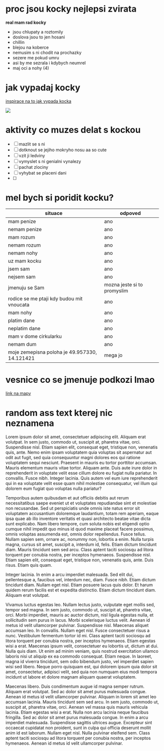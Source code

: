 # proc jsou kocky nejlepsi zvirata
**real mam rad kocky**

- jsou chlupaty a roztomily
- doslova jsou to jen hosani
- chillin
- blejou na koberce
- nemusim s ni chodit na prochazky
- sezere me pokud umru
- asi by me sezrala i kdybych neumrel
- maj oci a nohy (4)

# jak vypadaj kocky

[inspirace na to jak vypada kocka](https://stock.adobe.com/cz/search?k=cat)

![](https://i.pinimg.com/736x/bd/d4/bf/bdd4bf8f53cefcb358a97e69b7c0db50.jpg)

# aktivity co muzes delat s kockou

- [ ] mazlit se s ni
- [ ] dotknout se jejiho mokryho nosu aa so cute
- [ ] vzit ji ledviny
- [ ] vymyslet s ni genialni vynalezy
- [ ] pachat zlociny
- [ ] vyhybat se placeni dani
- [ ] 

# mel bych si poridit kocku?

| situace | odpoved |
| ----------- | ----------- |
| mam penize | ano |
| nemam penize | ano |
| mam rozum | ano |
| nemam rozum | ano |
| nemam nohy | ano |
| uz mam kocku | ano |
| jsem sam | ano |
| nejsem sam | ano |
| jmenuju se Sam | mozna jeste si to promyslim |
| rodice se me ptaji kdy budou mit vnoucata | ano |
| mam nohy | ano |
| platim dane | ano |
| neplatim dane | ano |
| mam v dome cirkularku | ano |
| nemam dum | ano |
| moje zemepisna poloha je 49.957330, 14.121421 | mega jo | 

# vesnice co se jmenuje podkozi lmao
[link na mapy](https://www.google.com/maps/place/Podkoz%C3%AD,+266+01+Chy%C5%88ava/@50.0482522,14.0294858,12z/data=!4m10!1m2!2m1!1smaps!3m6!1s0x470bba14f056b2fb:0xf02d8013830d0b2!8m2!3d50.048253!4d14.1127853!15sCgRtYXBzkgEMbmVpZ2hib3Job29k4AEA!16s%2Fg%2F121g72hb?entry=ttu)

# random ass text kterej nic neznamena

Lorem ipsum dolor sit amet, consectetuer adipiscing elit. Aliquam erat volutpat. In sem justo, commodo ut, suscipit at, pharetra vitae, orci. Suspendisse nisl. Etiam sapien elit, consequat eget, tristique non, venenatis quis, ante. Nemo enim ipsam voluptatem quia voluptas sit aspernatur aut odit aut fugit, sed quia consequuntur magni dolores eos qui ratione voluptatem sequi nesciunt. Praesent in mauris eu tortor porttitor accumsan. Mauris elementum mauris vitae tortor. Aliquam ante. Duis aute irure dolor in reprehenderit in voluptate velit esse cillum dolore eu fugiat nulla pariatur. In convallis. Fusce nibh. Integer lacinia. Quis autem vel eum iure reprehenderit qui in ea voluptate velit esse quam nihil molestiae consequatur, vel illum qui dolorem eum fugiat quo voluptas nulla pariatur?

Temporibus autem quibusdam et aut officiis debitis aut rerum necessitatibus saepe eveniet ut et voluptates repudiandae sint et molestiae non recusandae. Sed ut perspiciatis unde omnis iste natus error sit voluptatem accusantium doloremque laudantium, totam rem aperiam, eaque ipsa quae ab illo inventore veritatis et quasi architecto beatae vitae dicta sunt explicabo. Nam libero tempore, cum soluta nobis est eligendi optio cumque nihil impedit quo minus id quod maxime placeat facere possimus, omnis voluptas assumenda est, omnis dolor repellendus. Fusce tellus. Nullam sapien sem, ornare ac, nonummy non, lobortis a enim. Nulla turpis magna, cursus sit amet, suscipit a, interdum id, felis. Etiam dictum tincidunt diam. Mauris tincidunt sem sed arcu. Class aptent taciti sociosqu ad litora torquent per conubia nostra, per inceptos hymenaeos. Suspendisse nisl. Etiam sapien elit, consequat eget, tristique non, venenatis quis, ante. Duis risus. Etiam quis quam.

Integer lacinia. In enim a arcu imperdiet malesuada. Sed elit dui, pellentesque a, faucibus vel, interdum nec, diam. Fusce nibh. Etiam dictum tincidunt diam. Nullam eget nisl. Etiam posuere lacus quis dolor. Et harum quidem rerum facilis est et expedita distinctio. Etiam dictum tincidunt diam. Aliquam erat volutpat.

Vivamus luctus egestas leo. Nullam lectus justo, vulputate eget mollis sed, tempor sed magna. In sem justo, commodo ut, suscipit at, pharetra vitae, orci. Morbi imperdiet, mauris ac auctor dictum, nisl ligula egestas nulla, et sollicitudin sem purus in lacus. Morbi scelerisque luctus velit. Aenean id metus id velit ullamcorper pulvinar. Suspendisse nisl. Maecenas aliquet accumsan leo. In convallis. Nullam eget nisl. Fusce consectetuer risus a nunc. Vestibulum fermentum tortor id mi. Class aptent taciti sociosqu ad litora torquent per conubia nostra, per inceptos hymenaeos. Etiam egestas wisi a erat. Maecenas ipsum velit, consectetuer eu lobortis ut, dictum at dui. Nulla quis diam. Ut enim ad minim veniam, quis nostrud exercitation ullamco laboris nisi ut aliquip ex ea commodo consequat. Etiam neque. In laoreet, magna id viverra tincidunt, sem odio bibendum justo, vel imperdiet sapien wisi sed libero. Neque porro quisquam est, qui dolorem ipsum quia dolor sit amet, consectetur, adipisci velit, sed quia non numquam eius modi tempora incidunt ut labore et dolore magnam aliquam quaerat voluptatem.

Maecenas libero. Duis condimentum augue id magna semper rutrum. Aliquam erat volutpat. Sed ac dolor sit amet purus malesuada congue. Aenean id metus id velit ullamcorper pulvinar. Aliquam in lorem sit amet leo accumsan lacinia. Mauris tincidunt sem sed arcu. In sem justo, commodo ut, suscipit at, pharetra vitae, orci. Aenean vel massa quis mauris vehicula lacinia. Etiam egestas wisi a erat. Nulla non arcu lacinia neque faucibus fringilla. Sed ac dolor sit amet purus malesuada congue. In enim a arcu imperdiet malesuada. Suspendisse sagittis ultrices augue. Excepteur sint occaecat cupidatat non proident, sunt in culpa qui officia deserunt mollit anim id est laborum. Nullam eget nisl. Nulla pulvinar eleifend sem. Class aptent taciti sociosqu ad litora torquent per conubia nostra, per inceptos hymenaeos. Aenean id metus id velit ullamcorper pulvinar.


